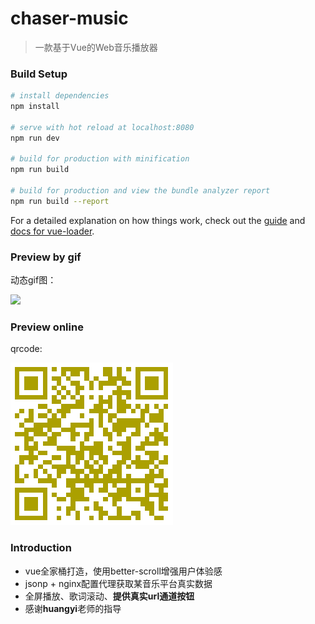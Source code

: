 # chaser-music

> 一款基于Vue的Web音乐播放器

### Build Setup

``` bash
# install dependencies
npm install

# serve with hot reload at localhost:8080
npm run dev

# build for production with minification
npm run build

# build for production and view the bundle analyzer report
npm run build --report
```

For a detailed explanation on how things work, check out the [guide](http://vuejs-templates.github.io/webpack/) and [docs for vue-loader](http://vuejs.github.io/vue-loader).

### Preview by gif

动态gif图：

![](./demo.gif)

### Preview online

qrcode:

![preview](./qrcode.png)

### Introduction

* vue全家桶打造，使用better-scroll增强用户体验感
* jsonp + nginx配置代理获取某音乐平台真实数据
* 全屏播放、歌词滚动、**提供真实url通道按钮**
* 感谢**huangyi**老师的指导


